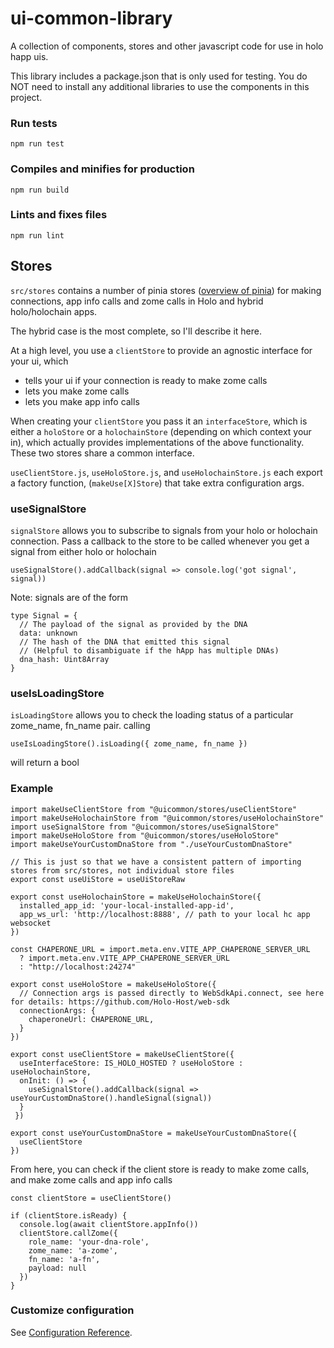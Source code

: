 # ui-common-library

A collection of components, stores and other javascript code for use in holo happ uis.

This library includes a package.json that is only used for testing. You do NOT need to install any additional libraries to use the components in this project.

### Run tests
```
npm run test
```

### Compiles and minifies for production
```
npm run build
```

### Lints and fixes files
```
npm run lint
```

## Stores
`src/stores` contains a number of pinia stores ([overview of pinia](https://pinia.vuejs.org/getting-started.html)) for making connections, app info calls and zome calls in Holo and hybrid holo/holochain apps.

The hybrid case is the most complete, so I'll describe it here.

At a high level, you use a `clientStore` to provide an agnostic interface for your ui, which 
* tells your ui if your connection is ready to make zome calls
* lets you make zome calls
* lets you make app info calls

When creating your `clientStore` you pass it an `interfaceStore`, which is either a `holoStore` or a `holochainStore` (depending on which 
context your in), which actually provides implementations of the above functionality. These two stores share a common interface.

`useClientStore.js`, `useHoloStore.js`, and `useHolochainStore.js` each export a factory function, (`makeUse[X]Store`) that take extra configuration args.

### useSignalStore
`signalStore` allows you to subscribe to signals from your holo or holochain connection. Pass a callback to the store to be called whenever you get a signal from either holo or holochain
```
useSignalStore().addCallback(signal => console.log('got signal', signal))
```

Note: signals are of the form
```
type Signal = {
  // The payload of the signal as provided by the DNA
  data: unknown
  // The hash of the DNA that emitted this signal
  // (Helpful to disambiguate if the hApp has multiple DNAs)
  dna_hash: Uint8Array
}
```

### useIsLoadingStore
`isLoadingStore` allows you to check the loading status of a particular zome_name, fn_name pair. calling
```
useIsLoadingStore().isLoading({ zome_name, fn_name })
```
will return a bool

### Example

```
import makeUseClientStore from "@uicommon/stores/useClientStore"
import makeUseHolochainStore from "@uicommon/stores/useHolochainStore"
import useSignalStore from "@uicommon/stores/useSignalStore"
import makeUseHoloStore from "@uicommon/stores/useHoloStore"
import makeUseYourCustomDnaStore from "./useYourCustomDnaStore"

// This is just so that we have a consistent pattern of importing stores from src/stores, not individual store files
export const useUiStore = useUiStoreRaw

export const useHolochainStore = makeUseHolochainStore({
  installed_app_id: 'your-local-installed-app-id',
  app_ws_url: 'http://localhost:8888', // path to your local hc app websocket
})

const CHAPERONE_URL = import.meta.env.VITE_APP_CHAPERONE_SERVER_URL
  ? import.meta.env.VITE_APP_CHAPERONE_SERVER_URL
  : "http://localhost:24274"

export const useHoloStore = makeUseHoloStore({
  // Connection args is passed directly to WebSdkApi.connect, see here for details: https://github.com/Holo-Host/web-sdk
  connectionArgs: {
    chaperoneUrl: CHAPERONE_URL,
  }
})

export const useClientStore = makeUseClientStore({
  useInterfaceStore: IS_HOLO_HOSTED ? useHoloStore : useHolochainStore,
  onInit: () => {
    useSignalStore().addCallback(signal => useYourCustomDnaStore().handleSignal(signal))
  }
 })

export const useYourCustomDnaStore = makeUseYourCustomDnaStore({ 
  useClientStore
})

```

From here, you can check if the client store is ready to make zome calls, and make zome calls and app info calls
```
const clientStore = useClientStore()

if (clientStore.isReady) {
  console.log(await clientStore.appInfo()) 
  clientStore.callZome({
    role_name: 'your-dna-role',
    zome_name: 'a-zome',
    fn_name: 'a-fn',
    payload: null
  })
}
```





### Customize configuration
See [Configuration Reference](https://cli.vuejs.org/config/).
